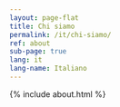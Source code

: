 ```yaml
---
layout: page-flat
title: Chi siamo
permalink: /it/chi-siamo/
ref: about
sub-page: true
lang: it
lang-name: Italiano
---
```


{% include about.html %}